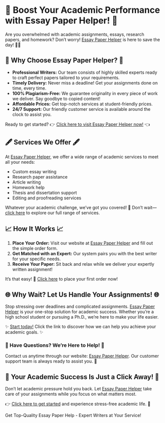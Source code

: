 <h1>🚀 Boost Your Academic Performance with Essay Paper Helper! 🚀</h1>

<p>Are you overwhelmed with academic assignments, essays, research papers, and homework? Don’t worry! <a href="https://tinyurl.com/topessay?keyword=essay+paper+helper">Essay Paper Helper</a> is here to save the day! 📝✨</p>

<h2>🌟 Why Choose Essay Paper Helper? 🌟</h2>
<ul>
  <li><strong>Professional Writers:</strong> Our team consists of highly skilled experts ready to craft perfect papers tailored to your requirements.</li>
  <li><strong>Timely Delivery:</strong> Never miss a deadline! Get your assignments done on time, every time.</li>
  <li><strong>100% Plagiarism-Free:</strong> We guarantee originality in every piece of work we deliver. Say goodbye to copied content!</li>
  <li><strong>Affordable Prices:</strong> Get top-notch services at student-friendly prices.</li>
  <li><strong>24/7 Support:</strong> Our friendly customer service is available around the clock to assist you.</li>
</ul>
<p>Ready to get started? 👉 <a href="https://tinyurl.com/topessay?keyword=essay+paper+helper">Click here to visit Essay Paper Helper now!</a> 👈</p>

<h2>🖋️ Services We Offer 🖋️</h2>
<p>At <a href="https://tinyurl.com/topessay?keyword=essay+paper+helper">Essay Paper Helper</a>, we offer a wide range of academic services to meet all your needs:</p>
<ul>
  <li>Custom essay writing</li>
  <li>Research paper assistance</li>
  <li>Article writing</li>
  <li>Homework help</li>
  <li>Thesis and dissertation support</li>
  <li>Editing and proofreading services</li>
</ul>
<p>Whatever your academic challenge, we’ve got you covered! 🌟 Don’t wait—<a href="https://tinyurl.com/topessay?keyword=essay+paper+helper">click here</a> to explore our full range of services.</p>

<h2>📈 How It Works 📈</h2>
<ol>
  <li><strong>Place Your Order:</strong> Visit our website at <a href="https://tinyurl.com/topessay?keyword=essay+paper+helper">Essay Paper Helper</a> and fill out the simple order form.</li>
  <li><strong>Get Matched with an Expert:</strong> Our system pairs you with the best writer for your specific needs.</li>
  <li><strong>Receive Your Paper:</strong> Sit back and relax while we deliver your expertly written assignment!</li>
</ol>
<p>It’s that easy! 🥳 <a href="https://tinyurl.com/topessay?keyword=essay+paper+helper">Click here</a> to place your first order now!</p>

<h2>🌐 Why Wait? Let Us Handle Your Assignments! 🌐</h2>
<p>Stop stressing over deadlines and complicated assignments. <a href="https://tinyurl.com/topessay?keyword=essay+paper+helper">Essay Paper Helper</a> is your one-stop solution for academic success. Whether you’re a high school student or pursuing a Ph.D., we’re here to make your life easier.</p>
<p>✨ <a href="https://tinyurl.com/topessay?keyword=essay+paper+helper">Start today!</a> Click the link to discover how we can help you achieve your academic goals. ✨</p>

<h3>📩 Have Questions? We’re Here to Help! 📩</h3>
<p>Contact us anytime through our website: <a href="https://tinyurl.com/topessay?keyword=essay+paper+helper">Essay Paper Helper</a>. Our customer support team is always ready to assist you. 🤝</p>

<h2>🚀 Your Academic Success Is Just a Click Away! 🚀</h2>
<p>Don’t let academic pressure hold you back. Let <a href="https://tinyurl.com/topessay?keyword=essay+paper+helper">Essay Paper Helper</a> take care of your assignments while you focus on what matters most.</p>
<p>👉 <a href="https://tinyurl.com/topessay?keyword=essay+paper+helper">Click here to get started</a> and experience stress-free academic life. 🎉</p>
Get Top-Quality Essay Paper Help - Expert Writers at Your Service!
